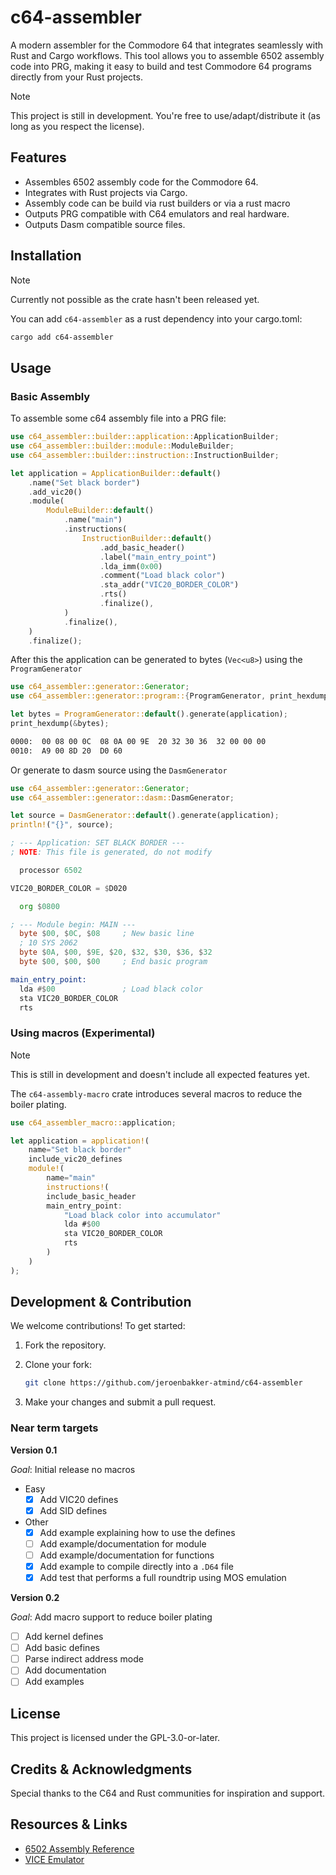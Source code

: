 # c64-assembler

A modern assembler for the Commodore 64 that integrates seamlessly with Rust and Cargo workflows. This tool allows you to assemble 6502 assembly code into PRG, making it easy to build and test Commodore 64 programs directly from your Rust projects.

> [!NOTE]
> This project is still in development. You're free to use/adapt/distribute it (as long as you respect the license).

## Features

- Assembles 6502 assembly code for the Commodore 64.
- Integrates with Rust projects via Cargo.
- Assembly code can be build via rust builders or via a rust macro
- Outputs PRG compatible with C64 emulators and real hardware.
- Outputs Dasm compatible source files.

## Installation

> [!NOTE]
> Currently not possible as the crate hasn't been released yet.

You can add `c64-assembler` as a rust dependency into your cargo.toml:

```sh
cargo add c64-assembler
```

## Usage

### Basic Assembly

To assemble some c64 assembly file into a PRG file:

```rust
use c64_assembler::builder::application::ApplicationBuilder;
use c64_assembler::builder::module::ModuleBuilder;
use c64_assembler::builder::instruction::InstructionBuilder;

let application = ApplicationBuilder::default()
    .name("Set black border")
    .add_vic20()
    .module(
        ModuleBuilder::default()
            .name("main")
            .instructions(
                InstructionBuilder::default()
                    .add_basic_header()
                    .label("main_entry_point")
                    .lda_imm(0x00)
                    .comment("Load black color")
                    .sta_addr("VIC20_BORDER_COLOR")
                    .rts()
                    .finalize(),
            )
            .finalize(),
    )
    .finalize();
```

After this the application can be generated to bytes (`Vec<u8>`) using the `ProgramGenerator`

```rust
use c64_assembler::generator::Generator;
use c64_assembler::generator::program::{ProgramGenerator, print_hexdump};

let bytes = ProgramGenerator::default().generate(application);
print_hexdump(&bytes);
```

```txt
0000:  00 08 00 0C  08 0A 00 9E  20 32 30 36  32 00 00 00
0010:  A9 00 8D 20  D0 60
```

Or generate to dasm source using the `DasmGenerator`

```rust
use c64_assembler::generator::Generator;
use c64_assembler::generator::dasm::DasmGenerator;

let source = DasmGenerator::default().generate(application);
println!("{}", source);
```

```asm
; --- Application: SET BLACK BORDER ---
; NOTE: This file is generated, do not modify

  processor 6502

VIC20_BORDER_COLOR = $D020

  org $0800

; --- Module begin: MAIN ---
  byte $00, $0C, $08     ; New basic line
  ; 10 SYS 2062
  byte $0A, $00, $9E, $20, $32, $30, $36, $32
  byte $00, $00, $00     ; End basic program

main_entry_point:
  lda #$00               ; Load black color
  sta VIC20_BORDER_COLOR
  rts
```

### Using macros (Experimental)

> [!NOTE]
> This is still in development and doesn't include all expected features yet.

The `c64-assembly-macro` crate introduces several macros to reduce the boiler plating.

```rust
use c64_assembler_macro::application;

let application = application!(
    name="Set black border"
    include_vic20_defines
    module!(
        name="main"
        instructions!(
        include_basic_header
        main_entry_point:
            "Load black color into accumulator"
            lda #$00
            sta VIC20_BORDER_COLOR
            rts
        )
    )
);
```



## Development & Contribution

We welcome contributions! To get started:

1. Fork the repository.

2. Clone your fork:

   ```sh
   git clone https://github.com/jeroenbakker-atmind/c64-assembler
   ```

3. Make your changes and submit a pull request.

### Near term targets

**Version 0.1**

*Goal*: Initial release no macros

- Easy
  - [x] Add VIC20 defines
  - [x] Add SID defines
- Other
  - [x] Add example explaining how to use the defines
  - [ ] Add example/documentation for module
  - [ ] Add example/documentation for functions  
  - [x] Add example to compile directly into a `.D64` file
  - [x] Add test that performs a full roundtrip using MOS emulation

**Version 0.2**

*Goal*: Add macro support to reduce boiler plating

- [ ] Add kernel defines
- [ ] Add basic defines
- [ ] Parse indirect address mode
- [ ] Add documentation
- [ ] Add examples

## License

This project is licensed under the GPL-3.0-or-later.

## Credits & Acknowledgments

Special thanks to the C64 and Rust communities for inspiration and support.

## Resources & Links

- [6502 Assembly Reference](https://www.masswerk.at/6502/)
- [VICE Emulator](https://vice-emu.sourceforge.io/)
